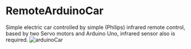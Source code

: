 # RemoteArduinoCar
Simple electric car controlled by simple (Philips) infrared remote control, based by two Servo motors and Arduino Uno, infrared sensor also is required.
![arduinoCar](https://github.com/IlvisFaulbaums/RemoteArduinoCar/assets/48957213/258aa12b-ef8e-4509-b0b7-676000cf7de8)
